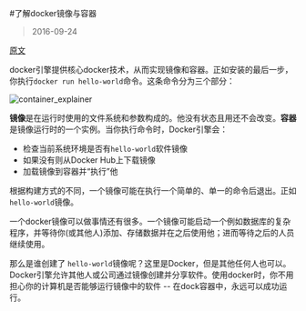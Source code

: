 #了解docker镜像与容器

> 2016-09-24

[原文](https://docs.docker.com/engine/getstarted/step_two/#/learn-about-images-containers)


docker引擎提供核心docker技术，从而实现镜像和容器。正如安装的最后一步，你执行` docker run hello-world `命令。这条命令分为三个部分：

![container_explainer](http://files.uyinn.com/media/docker/container_explainer.png)

**镜像**是在运行时使用的文件系统和参数构成的。他没有状态且用还不会改变。**容器**是镜像运行时的一个实例。当你执行命令时，Docker引擎会：
- 检查当前系统环境是否有` hello-world `软件镜像
- 如果没有则从Docker Hub上下载镜像
- 加载镜像到容器并“执行”他

根据构建方式的不同，一个镜像可能在执行一个简单的、单一的命令后退出。正如` hello-world `镜像。

一个docker镜像可以做事情还有很多。一个镜像可能启动一个例如数据库的复杂程序，并等待你(或其他人)添加、存储数据并在之后使用他；进而等待之后的人员继续使用。

那么是谁创建了 `hello-world`镜像呢？这里是Docker，但是其他任何人也可以。Docker引擎允许其他人或公司通过镜像创建并分享软件。使用docker时，你不用担心你的计算机是否能够运行镜像中的软件 -- 在dock容器中，永远可以成功运行。

